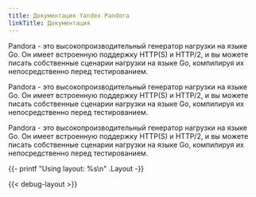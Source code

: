 ```yaml
---
title: Документация Yandex Pandora
linkTitle: Документация
---
```


Pandora - это высокопроизводительный генератор нагрузки на языке Go. Он имеет встроенную поддержку HTTP(S) и HTTP/2, 
и вы можете писать собственные сценарии нагрузки на языке Go, компилируя их непосредственно перед тестированием.

Pandora - это высокопроизводительный генератор нагрузки на языке Go. Он имеет встроенную поддержку HTTP(S) и HTTP/2,
и вы можете писать собственные сценарии нагрузки на языке Go, компилируя их непосредственно перед тестированием.

Pandora - это высокопроизводительный генератор нагрузки на языке Go. Он имеет встроенную поддержку HTTP(S) и HTTP/2,
и вы можете писать собственные сценарии нагрузки на языке Go, компилируя их непосредственно перед тестированием.

{{- printf "Using layout: %s\n" .Layout -}}

{{< debug-layout >}}